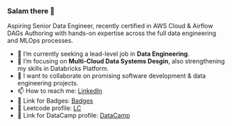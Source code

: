 
### Salam there 👋


Aspiring Senior Data Engineer, recently certified in AWS Cloud & Airflow DAGs Authoring with hands-on expertise across the full data engineering and MLOps processes.


- 🔭 I’m currently seeking a lead-level job in **Data Engineering**.
- 🌱 I’m focusing on **Multi-Cloud Data Systems Desgin**, also strengthening my skills in Databricks Platform.
- 👯 I want to collaborate on promising software development & data engineering projects.
- 📫 How to reach me:  [LinkedIn](https://www.linkedin.com/in/bkhalaf/) 
- 🔗 Link for Badges:   [Badges](https://www.credly.com/users/basem-khalaf94/badges)
- 🔗 Leetcode profile:   [LC](https://leetcode.com/bkhalaf/)                                      
- 🔗 Link for DataCamp profile:   [DataCamp](https://www.datacamp.com/profile/bkhalaf94)  
